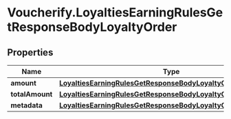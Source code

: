 # Voucherify.LoyaltiesEarningRulesGetResponseBodyLoyaltyOrder

## Properties

Name | Type | Description | Notes
------------ | ------------- | ------------- | -------------
**amount** | [**LoyaltiesEarningRulesGetResponseBodyLoyaltyOrderAmount**](LoyaltiesEarningRulesGetResponseBodyLoyaltyOrderAmount.md) |  | [optional] 
**totalAmount** | [**LoyaltiesEarningRulesGetResponseBodyLoyaltyOrderTotalAmount**](LoyaltiesEarningRulesGetResponseBodyLoyaltyOrderTotalAmount.md) |  | [optional] 
**metadata** | [**LoyaltiesEarningRulesGetResponseBodyLoyaltyOrderMetadata**](LoyaltiesEarningRulesGetResponseBodyLoyaltyOrderMetadata.md) |  | [optional] 


